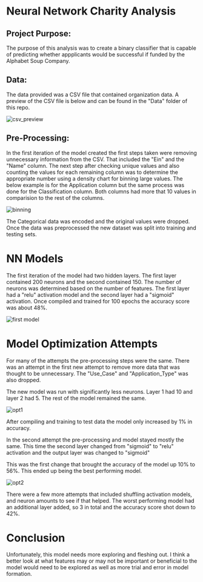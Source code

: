 # Neural Network Charity Analysis

## Project Purpose:
The purpose of this analysis was to create a binary classifier that is capable of predicting whether appplicants would be successful if funded by the Alphabet Soup Company. 

## Data:

The data provided was a CSV file that contained organization data. A preview of the CSV file is below and can be found in the "Data" folder of this repo.

![csv_preview](https://user-images.githubusercontent.com/110923091/213841371-83c8d464-a4c1-4b61-92c1-ce4575a94b7d.PNG)

## Pre-Processing:

In the first iteration of the model created the first steps taken were removing unnecessary information from the CSV. That included the "Ein" and the "Name" column.
The next step after checking unique values and also counting the values for each remaining column was to determine the appropriate number using a density chart for binning large values. The below example is for the Application column but the same process was done for the Classification column. Both columns had more that 10 values in comparision to the rest of the columns.

![binning](https://user-images.githubusercontent.com/110923091/213841513-e49bd55b-6c07-4271-996e-dee40530905a.PNG)

The Categorical data was encoded and the original values were dropped. Once the data was preprocessed the new dataset was split into training and testing sets. 

# NN Models

The first iteration of the model had two hidden layers. The first layer contained 200 neurons and the second contained 150. The number of neurons was determined based on the number of features. The first layer had a "relu" activation model and the second layer had a "sigmoid" activation. Once compiled and trained for 100 epochs the accuracy score was about 48%. 

![first model](https://user-images.githubusercontent.com/110923091/213842086-58b70f9a-d82e-4399-a8b6-a34751744d35.PNG)

# Model Optimization Attempts 

For many of the attempts the pre-processing steps were the same. 
There was an attempt in the first new attempt to remove more data that was thought to be unnecessary. The "Use_Case" and "Application_Type" was also dropped.

The new model was run with significantly less neurons. Layer 1 had 10 and layer 2 had 5. The rest of the model remained the same. 

![opt1](https://user-images.githubusercontent.com/110923091/213842174-98f75d11-1101-4360-9d2c-4b7b5dc97ad0.PNG)

After compiling and training to test data the model only increased by 1% in accuracy.

In the second attempt the pre-processing and model stayed mostly the same. This time the second layer changed from "sigmoid" to "relu" activation and the output layer was changed to "sigmoid"

This was the first change that brought the accuracy of the model up 10% to 56%. This ended up being the best performing model.

![opt2](https://user-images.githubusercontent.com/110923091/213842269-e5532cfa-41ac-4473-860e-3e90ccadb849.PNG)

There were a few more attempts that included shuffling activation models, and neuron amounts to see if that helped. The worst performing model had an additional layer added, so 3 in total and the accuracy score shot down to 42%.

# Conclusion 

Unfortunately, this model needs more exploring and fleshing out. I think a better look at what features may or may not be important or beneficial to the model would need to be explored as well as more trial and error in model formation. 




